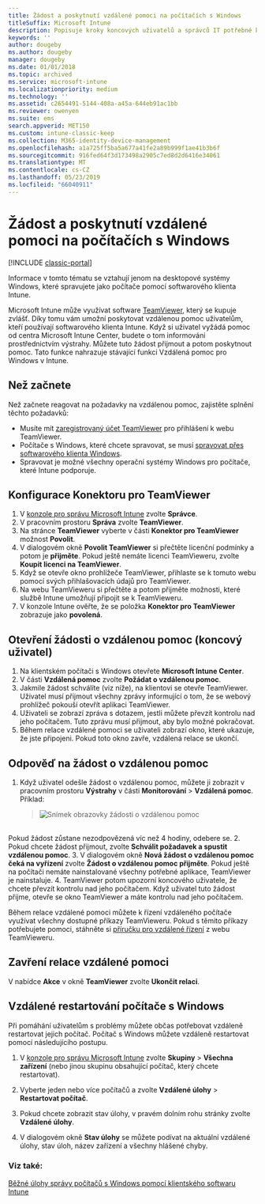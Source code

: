 ```yaml
---
title: Žádost a poskytnutí vzdálené pomoci na počítačích s Windows
titleSuffix: Microsoft Intune
description: Popisuje kroky koncových uživatelů a správců IT potřebné k poskytnutí vzdálené pomoci na počítačích s Windows, které se spravují jako počítače, a kroky potřebné k vzdálenému spuštění počítače.
keywords: ''
author: dougeby
ms.author: dougeby
manager: dougeby
ms.date: 01/01/2018
ms.topic: archived
ms.service: microsoft-intune
ms.localizationpriority: medium
ms.technology: ''
ms.assetid: c2654491-5144-408a-a45a-644eb91ac1bb
ms.reviewer: owenyen
ms.suite: ems
search.appverid: MET150
ms.custom: intune-classic-keep
ms.collection: M365-identity-device-management
ms.openlocfilehash: a1a725ff5ba5a677a41fe2a89b999f1ae41b3b6f
ms.sourcegitcommit: 916fed64f3d173498a2905c7ed8d2d6416e34061
ms.translationtype: MT
ms.contentlocale: cs-CZ
ms.lasthandoff: 05/23/2019
ms.locfileid: "66040911"
---
```

# <a name="request-and-provide-remote-assistance-for-windows-pcs"></a>Žádost a poskytnutí vzdálené pomoci na počítačích s Windows

[!INCLUDE [classic-portal](includes/classic-portal.md)]

Informace v tomto tématu se vztahují jenom na desktopové systémy Windows, které spravujete jako počítače pomocí softwarového klienta Intune.

Microsoft Intune může využívat software [TeamViewer](https://www.teamviewer.com), který se kupuje zvlášť. Díky tomu vám umožní poskytovat vzdálenou pomoc uživatelům, kteří používají softwarového klienta Intune. Když si uživatel vyžádá pomoc od centra Microsoft Intune Center, budete o tom informováni prostřednictvím výstrahy. Můžete tuto žádost přijmout a potom poskytnout pomoc. Tato funkce nahrazuje stávající funkci Vzdálená pomoc pro Windows v Intune.


## <a name="before-you-start"></a>Než začnete

Než začnete reagovat na požadavky na vzdálenou pomoc, zajistěte splnění těchto požadavků:

- Musíte mít [zaregistrovaný účet TeamViewer](https://login.teamviewer.com/LogOn#register) pro přihlášení k webu TeamViewer.
- Počítače s Windows, které chcete spravovat, se musí [spravovat přes softwarového klienta Windows](manage-windows-pcs-with-microsoft-intune.md).
- Spravovat je možné všechny operační systémy Windows pro počítače, které Intune podporuje.

## <a name="configure-the-teamviewer-connector"></a>Konfigurace Konektoru pro TeamViewer

1. V [konzole pro správu Microsoft Intune](https://manage.microsoft.com) zvolte **Správce**.
2. V pracovním prostoru **Správa** zvolte **TeamViewer**.
3. Na stránce **TeamViewer** vyberte v části **Konektor pro TeamViewer** možnost **Povolit**.
4. V dialogovém okně **Povolit TeamViewer** si přečtěte licenční podmínky a potom je **přijměte**. Pokud ještě nemáte licenci TeamVieweru, zvolte **Koupit licenci na TeamViewer**.
5. Když se otevře okno prohlížeče TeamViewer, přihlaste se k tomuto webu pomocí svých přihlašovacích údajů pro TeamViewer.
6. Na webu TeamVieweru si přečtěte a potom přijměte možnosti, které službě Intune umožňují připojit se k TeamVieweru.
7. V konzole Intune ověřte, že se položka **Konektor pro TeamViewer** zobrazuje jako **povolená**.


## <a name="open-a-remote-assistance-request-end-user"></a>Otevření žádosti o vzdálenou pomoc (koncový uživatel)

1. Na klientském počítači s Windows otevřete **Microsoft Intune Center**.
2. V části **Vzdálená pomoc** zvolte **Požádat o vzdálenou pomoc**.
3. Jakmile žádost schválíte (viz níže), na klientovi se otevře TeamViewer. Uživatel musí přijmout všechny zprávy informující o tom, že se webový prohlížeč pokouší otevřít aplikaci TeamViewer.
4. Uživateli se zobrazí zpráva s dotazem, jestli můžete převzít kontrolu nad jeho počítačem. Tuto zprávu musí přijmout, aby bylo možné pokračovat.
5. Během relace vzdálené pomoci se uživateli zobrazí okno, které ukazuje, že jste připojeni. Pokud toto okno zavře, vzdálená relace se ukončí.

## <a name="respond-to-a-remote-assistance-request"></a>Odpověď na žádost o vzdálenou pomoc

1. Když uživatel odešle žádost o vzdálenou pomoc, můžete ji zobrazit v pracovním prostoru **Výstrahy** v části **Monitorování** > **Vzdálená pomoc**. Příklad:
   > ![Snímek obrazovky žádosti o vzdálenou pomoc](/intune/media/team-viewer.png)

<br>Pokud žádost zůstane nezodpovězená víc než 4 hodiny, odebere se.
2. Pokud chcete žádost přijmout, zvolte **Schválit požadavek a spustit vzdálenou pomoc**.
3. V dialogovém okně **Nová žádost o vzdálenou pomoc čeká na vyřízení** zvolte **Žádost o vzdálenou pomoc přijměte**. Pokud ještě na počítači nemáte nainstalované všechny potřebné aplikace, TeamViewer je nainstaluje.
4. TeamViewer potom upozorní koncového uživatele, že chcete převzít kontrolu nad jeho počítačem. Když uživatel tuto žádost přijme, otevře se okno TeamViewer a máte kontrolu nad jeho počítačem.

Během relace vzdálené pomoci můžete k řízení vzdáleného počítače využívat všechny dostupné příkazy TeamVieweru. Pokud s těmito příkazy potřebujete pomoci, stáhněte si [příručku pro vzdálené řízení](http://www.teamviewer.com/en/support/documents/) z webu TeamVieweru.

## <a name="close-the-remote-assistance-session"></a>Zavření relace vzdálené pomoci

V nabídce **Akce** v okně **TeamViewer** zvolte **Ukončit relaci**.

## <a name="remotely-restart-a-windows-pc"></a>Vzdálené restartování počítače s Windows
Při pomáhání uživatelům s problémy můžete občas potřebovat vzdáleně restartovat jejich počítač. Počítač s Windows můžete vzdáleně restartovat pomocí následujícího postupu.

1.  V [konzole pro správu Microsoft Intune](https://manage.microsoft.com/) zvolte **Skupiny** &gt; **Všechna zařízení** (nebo jinou skupinu obsahující počítač, který chcete restartovat).

2.  Vyberte jeden nebo více počítačů a zvolte **Vzdálené úlohy** &gt; **Restartovat počítač**.

3.  Pokud chcete zobrazit stav úlohy, v pravém dolním rohu stránky zvolte **Vzdálené úlohy**.

4.  V dialogovém okně **Stav úlohy** se můžete podívat na aktuální vzdálené úlohy, stav úloh, název zařízení a všechny hlášené chyby.

### <a name="see-also"></a>Viz také:

[Běžné úlohy správy počítačů s Windows pomocí klientského softwaru Intune](common-windows-pc-management-tasks-with-the-microsoft-intune-computer-client.md)
